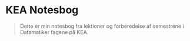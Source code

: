 # KEA Notesbog
> Dette er min notesbog fra lektioner og forberedelse af semestrene i Datamatiker fagene på KEA.
